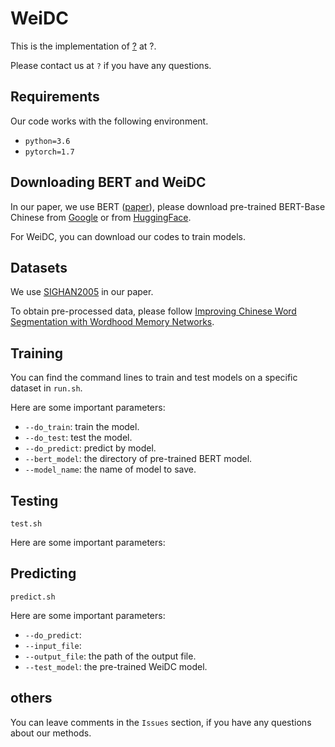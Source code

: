 # WeiDC

This is the implementation of [?](?) at ?.

Please contact us at `?` if you have any questions.

## Requirements

Our code works with the following environment.
* `python=3.6`
* `pytorch=1.7`

## Downloading BERT and WeiDC

In our paper, we use BERT ([paper](https://www.aclweb.org/anthology/N19-1423/)), please download pre-trained BERT-Base Chinese from [Google](https://github.com/google-research/bert) or from [HuggingFace](https://s3.amazonaws.com/models.huggingface.co/bert/bert-base-chinese.tar.gz).

For WeiDC, you can download our codes to train models.


## Datasets

We use [SIGHAN2005](http://sighan.cs.uchicago.edu/bakeoff2005/) in our paper.

To obtain pre-processed data, please follow [Improving  Chinese  Word  Segmentation  with  Wordhood  Memory  Networks](https://www.aclweb.org/anthology/2020.acl-main.734/). 

## Training

You can find the command lines to train and test models on a specific dataset in `run.sh`.

Here are some important parameters:

* `--do_train`: train the model.
* `--do_test`: test the model.
* `--do_predict`: predict by  model.
* `--bert_model`: the directory of pre-trained BERT model.
* `--model_name`: the name of model to save.

## Testing

`test.sh`

Here are some important parameters:

## Predicting

`predict.sh`

Here are some important parameters:

* `--do_predict`: 
* `--input_file`: 
* `--output_file`: the path of the output file.
* `--test_model`: the pre-trained WeiDC model.

## others
You can leave comments in the `Issues` section, if you have any questions about our methods.
